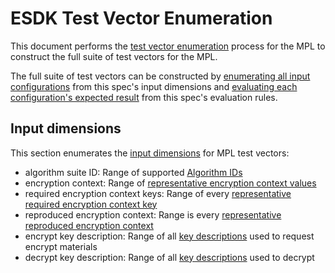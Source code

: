 [//]: # "Copyright Amazon.com Inc. or its affiliates. All Rights Reserved."
[//]: # "SPDX-License-Identifier: CC-BY-SA-4.0"

# ESDK Test Vector Enumeration

This document performs the [test vector enumeration](test-vector-enumeration.md) process for the MPL
to construct the full suite of test vectors
for the MPL.

The full suite of test vectors can be constructed
by [enumerating all input configurations](test-vector-enumeration.md#enumerating-input-configurations) from this spec's input dimensions
and [evaluating each configuration's expected result](test-vector-enumeration.md#determining-expected-results) from this spec's evaluation rules.

## Input dimensions

This section enumerates the [input dimensions](../test-vectors/test-vector-enumeration.md#input-dimensions)
for MPL test vectors:

- algorithm suite ID: Range of supported [Algorithm IDs](../algorithm-suites.md#algorithm-suite-id)
- encryption context: Range of [representative encryption context values](./complete-vectors/encryption-context.md)
- required encryption context keys: Range of every [representative required encryption context key](#representative-required-encryption-context-keys)
- reproduced encryption context: Range is every [representative reproduced encryption context](#representative-reproduced-encryption-context)
- encrypt key description: Range of all [key descriptions](./key-description.md) used to request encrypt materials
- decrypt key description: Range of all [key descriptions](./key-description.md) used to decrypt
